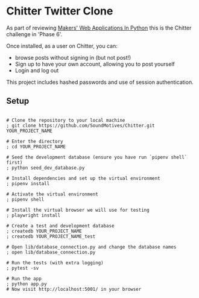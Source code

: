 # Chitter Twitter Clone

As part of reviewing [Makers' Web Applications In Python](https://github.com/makersacademy/web-applications-in-python/) this is the Chitter challenge in 'Phase 6'. 

Once installed, as a user on Chitter, you can:
- browse posts without signing in (but not post!)
- Sign up to have your own account, allowing you to post yourself
- Login and log out

This project includes hashed passwords and use of session authentication. 

## Setup

```shell

# Clone the repository to your local machine
; git clone https://github.com/SoundMotives/Chitter.git YOUR_PROJECT_NAME

# Enter the directory
; cd YOUR_PROJECT_NAME

# Seed the development database (ensure you have run `pipenv shell` first)
; python seed_dev_database.py

# Install dependencies and set up the virtual environment
; pipenv install

# Activate the virtual environment
; pipenv shell

# Install the virtual browser we will use for testing
; playwright install

# Create a test and development database
; createdb YOUR_PROJECT_NAME
; createdb YOUR_PROJECT_NAME_test

# Open lib/database_connection.py and change the database names
; open lib/database_connection.py

# Run the tests (with extra logging)
; pytest -sv

# Run the app
; python app.py
# Now visit http://localhost:5001/ in your browser
```
